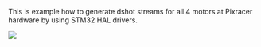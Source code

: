 This is example how to generate dshot streams for all 4 motors at Pixracer hardware by using STM32 HAL drivers. 

[![](https://i.ytimg.com/vi/oitdSbdIE98/hqdefault.jpg?sqp=-oaymwEZCPYBEIoBSFXyq4qpAwsIARUAAIhCGAFwAQ==&rs=AOn4CLC0yHeaKLbLyfcSNOrZOa8La8b1jA)](https://www.youtube.com/watch?v=oitdSbdIE98)
